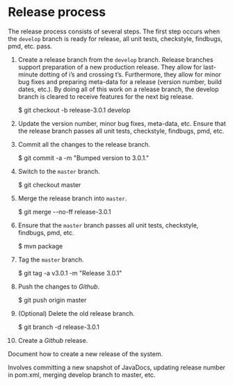 # Release process

The release process consists of several steps. The first step occurs when the `develop` branch is 
ready for release, all unit tests, checkstyle, findbugs, pmd, etc. pass.

1. Create a release branch from the `develop` branch. Release branches support preparation of a 
new production release. They allow for last-minute dotting of i’s and crossing t’s. Furthermore,
they allow for minor bug fixes and preparing meta-data for a release (version number, build dates, 
etc.). By doing all of this work on a release branch, the develop branch is cleared to receive 
features for the next big release. 

    $ git checkout -b release-3.0.1 develop

2. Update the version number, minor bug fixes, meta-data, etc.  Ensure that the release branch 
passes all unit tests, checkstyle, findbugs, pmd, etc.

3. Commit all the changes to the release branch.

    $ git commit -a -m "Bumped version to 3.0.1."
    
4. Switch to the `master` branch.

    $ git checkout master

5. Merge the release branch into `master`.

    $ git merge --no-ff release-3.0.1

6. Ensure that the `master` branch passes all unit tests, checkstyle, findbugs, pmd, etc.

    $ mvn package
    
7. Tag the `master` branch.

    $ git tag -a v3.0.1 -m "Release 3.0.1"
    
8. Push the changes to *Github*.

    $ git push origin master
    
9. (Optional) Delete the old release branch.

    $ git branch -d release-3.0.1

10. Create a *Github* release.

Document how to create a new release of the system.

Involves committing a new snapshot of JavaDocs, updating release number in pom.xml, merging develop branch to master, etc.
